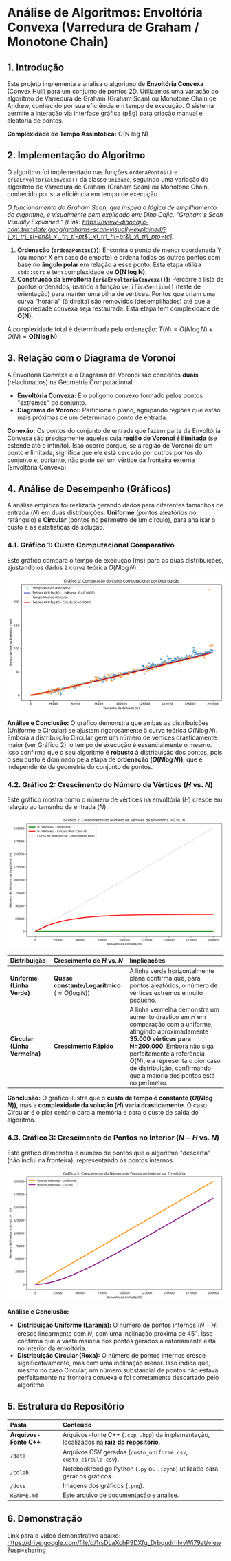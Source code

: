 # Análise de Algoritmos: Envoltória Convexa (Varredura de Graham / Monotone Chain)

## 1. Introdução

Este projeto implementa e analisa o algoritmo de **Envoltória Convexa** (Convex Hull) para um conjunto de pontos 2D. Utilizamos uma variação do algoritmo de Varredura de Graham (Graham Scan) ou Monotone Chain de Andrew, conhecido por sua eficiência em tempo de execução. O sistema permite a interação via interface gráfica (p8g) para criação manual e aleatória de pontos.

**Complexidade de Tempo Assintótica:** O(N log N)

## 2. Implementação do Algoritmo

O algoritmo foi implementado nas funções `ordenaPontos()` e `criaEnvoltoriaConvexa()` da classe `Unidade`, seguindo uma variação do algoritmo de Varredura de Graham (Graham Scan) ou Monotone Chain, conhecido por sua eficiência em tempo de execução.

*O funcionamento do Graham Scan, que inspira a lógica de empilhamento do algoritmo, é visualmente bem explicado em: Dino Cajic. "Graham's Scan Visually Explained." [Link: https://www-dinocajic-com.translate.goog/grahams-scan-visually-explained/?\_x\_tr\_sl=en&\_x\_tr\_tl=pt&\_x\_tr\_hl=pt&\_x\_tr\_pto=tc].*

1.  **Ordenação (`ordenaPontos()`):** Encontra o ponto de menor coordenada Y (ou menor X em caso de empate) e ordena todos os outros pontos com base no **ângulo polar** em relação a esse ponto. Esta etapa utiliza `std::sort` e tem complexidade de **O(N log N)**.
2.  **Construção da Envoltória (`criaEnvoltoriaConvexa()`):** Percorre a lista de pontos ordenados, usando a função `verificaSentido()` (teste de orientação) para manter uma pilha de vértices. Pontos que criam uma curva "horária" (à direita) são removidos (desempilhados) até que a propriedade convexa seja restaurada. Esta etapa tem complexidade de **O(N)**.

A complexidade total é determinada pela ordenação: $T(N) = O(N \log N) + O(N) = \mathbf{O(N \log N)}$.

## 3. Relação com o Diagrama de Voronoi

A Envoltória Convexa e o Diagrama de Voronoi são conceitos **duais** (relacionados) na Geometria Computacional.

* **Envoltória Convexa:** É o polígono convexo formado pelos pontos "extremos" do conjunto.
* **Diagrama de Voronoi:** Particiona o plano, agrupando regiões que estão mais próximas de um determinado ponto de entrada.

**Conexão:** Os pontos do conjunto de entrada que fazem parte da Envoltória Convexa são precisamente aqueles cuja **região de Voronoi é ilimitada** (se estende até o infinito). Isso ocorre porque, se a região de Voronoi de um ponto é limitada, significa que ele está cercado por outros pontos do conjunto e, portanto, não pode ser um vértice da fronteira externa (Envoltória Convexa).

## 4. Análise de Desempenho (Gráficos)

A análise empírica foi realizada gerando dados para diferentes tamanhos de entrada ($N$) em duas distribuições: **Uniforme** (pontos aleatórios no retângulo) e **Circular** (pontos no perímetro de um círculo), para analisar o custo e as estatísticas da solução.

### 4.1. Gráfico 1: Custo Computacional Comparativo

Este gráfico compara o tempo de execução (ms) para as duas distribuições, ajustando os dados à curva teórica $O(N \log N)$.

![Gráfico 1: Comparação de Custo Computacional por Distribuição](docs/comparacaoDeCustoComputacional.png)

**Análise e Conclusão:** O gráfico demonstra que ambas as distribuições (Uniforme e Circular) se ajustam rigorosamente à curva teórica $O(N \log N)$. Embora a distribuição Circular gere um número de vértices drasticamente maior (ver Gráfico 2), o tempo de execução é essencialmente o mesmo. Isso confirma que o seu algoritmo é **robusto** à distribuição dos pontos, pois o seu custo é dominado pela etapa de **ordenação ($O(N \log N)$)**, que é independente da geometria do conjunto de pontos.

### 4.2. Gráfico 2: Crescimento do Número de Vértices ($H$ vs. $N$)

Este gráfico mostra como o número de vértices na envoltória ($H$) cresce em relação ao tamanho da entrada ($N$).

![Gráfico 2: Crescimento do Número de Vértices da Envoltória (H) vs. N](docs/crescimentoDoNumeroDeVertices.png)

| Distribuição | Crescimento de $H$ vs. $N$ | Implicações |
| :--- | :--- | :--- |
| **Uniforme (Linha Verde)** | **Quase constante/Logarítmico** ($\approx O(\log N)$) | A linha verde horizontalmente plana confirma que, para pontos aleatórios, o número de vértices extremos é muito pequeno. |
| **Circular (Linha Vermelha)** | **Crescimento Rápido** | A linha vermelha demonstra um aumento drástico em $H$ em comparação com a uniforme, atingindo aproximadamente **35.000 vértices para N=200.000**. Embora não siga perfeitamente a referência $O(N)$, ela representa o pior caso de distribuição, confirmando que a maioria dos pontos está no perímetro. |

**Conclusão:** O gráfico ilustra que o **custo de tempo é constante ($O(N \log N)$)**, mas a **complexidade da solução ($H$) varia drasticamente**. O caso Circular é o pior cenário para a memória e para o custo de saída do algoritmo.

### 4.3. Gráfico 3: Crescimento de Pontos no Interior ($N-H$ vs. $N$)

Este gráfico demonstra o número de pontos que o algoritmo "descarta" (não inclui na fronteira), representando os pontos internos.

![Gráfico 3: Crescimento do Número de Pontos no Interior da Envoltória](docs/crescimentoDoNumeroDePontos.png)

**Análise e Conclusão:**
* **Distribuição Uniforme (Laranja):** O número de pontos internos ($N-H$) cresce linearmente com $N$, com uma inclinação próxima de $45^\circ$. Isso confirma que a vasta maioria dos pontos gerados aleatoriamente está no interior da envoltória.
* **Distribuição Circular (Roxa):** O número de pontos internos cresce significativamente, mas com uma inclinação menor. Isso indica que, mesmo no caso Circular, um número substancial de pontos não estava perfeitamente na fronteira convexa e foi corretamente descartado pelo algoritmo.

## 5. Estrutura do Repositório

| Pasta | Conteúdo |
| :--- | :--- |
| **Arquivos-Fonte C++** | Arquivos-fonte C++ (`.cpp`, `.hpp`) da implementação, localizados na **raiz do repositório**. |
| `/data` | Arquivos CSV gerados (`custo_uniforme.csv`, `custo_circulo.csv`). |
| `/colab` | Notebook/código Python (`.py` ou `.ipynb`) utilizado para gerar os gráficos. |
| `/docs` | Imagens dos gráficos (`.png`). |
| `README.md` | Este arquivo de documentação e análise. |

## 6. Demonstração
Link para o video demonstrativo abaixo:
https://drive.google.com/file/d/1rsDLaXchP9DXfg_DrbqudrhIvvWi79at/view?usp=sharing

